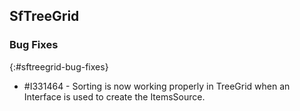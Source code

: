 ## SfTreeGrid

### Bug Fixes
{:#sftreegrid-bug-fixes}

* \#I331464 - Sorting is now working properly in TreeGrid when an Interface is used to create the ItemsSource.